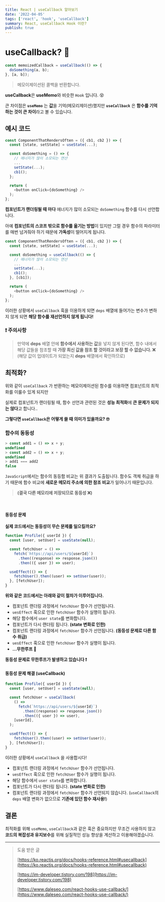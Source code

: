 ```yaml
---
title: React | useCallback 알아보기
date: '2022-04-05'
tags: ['react', 'hook', 'useCallback']
summary: React, useCallback Hook 이란?
publish: true
---
```


# useCallback? 🤔

```javascript
const memoizedCallback = useCallback(() => {
  doSomething(a, b);
}, [a, b]);
```

> 메모이제이션된 콜백을 반환합니다.

**useCallback**은 **useMemo**와 비슷한 `Hook` 입니다. 😵

큰 차이점은 **`useMemo`** 는 **값**을 기억(메모리제이션)했지만
**`useCallback`** 은 **함수를 기억하는 것이 큰 차이**라고 볼 수 있습니다.

## 예시 코드

```javascript
const ComponentThatRendersOften = ({ cb1, cb2 }) => {
  const [state, setState] = useState(...);

  const doSomething = () => {
    // 에너지가 많이 소모되는 연산
    ...
    setState(...);
    cb1();
  };

  return (
    <button onClick={doSomething} />
  );
};
```

**컴포넌트가 랜더링될 때 마다** 에너지가 많이 소모되는 `doSomething` 함수를 다시 선언합니다.

아예 **컴포넌트의 스코프 밖으로 함수를 옮기는 방법**이 있지만
그럴 경우 함수의 파라미터를 매번 넘겨줘야 하기 때문에 **가독성**이 떨어지게 됩니다.

```javascript
const ComponentThatRendersOften = ({ cb1, cb2 }) => {
  const [state, setState] = useState(...);

  const doSomething = useCallback(() => {
    // 에너지가 많이 소모되는 연산
    ...
    setState(...);
    cb1();
  }, [cb1]);

  return (
    <button onClick={doSomething} />
  );
};

```

이러한 상황에서 `useCallback` 훅을 이용하게 되면
`deps` 배열에 들어가는 변수가 변하지 않게 되면 **해당 함수를 재선언하지 않게 됩니다!**

### ❗ 주의사항

> 만약에 **deps** 배열 안에 **함수에서 사용하는 값**을 넣지 않게 된다면,
> 함수 내에서 해당 값들을 참조할 때
> **가장 최신 값을 참조 할 것이라고 보장 할 수 없습니다. ❌**
> (해당 값이 업데이트가 되었는지 **deps** 배열에서 확인하므로)

## 최적화?

위와 같이 `useCallback` 가 반환하는 메모이제이션된 함수를 이용하면
컴포넌트의 최적화를 이룰수 있게 되지만

실제로 컴포넌트가 랜더링될 때, 함수 선언과 관련된 것은
**성능 최적화**에 **큰 문제가 되지는 않다**고 합니다..

**그렇다면 `useCallback`은 어떻게 쓸 때 의미가 있을까요? 🙄**

### 함수의 동등성

```javascript
> const add1 = () => x + y;
undefined
> const add2 = () => x + y;
undefined
> add1 === add2
false
```

`JavaScript`에서는 함수의 동등함 비교는 위 결과가 도출됩니다.
함수도 객체 취급을 하기 때문에
함수 비교에 **새로운 메모리 주소에 의한 참조 비교**가 일어나기 때문입니다.

> **(결국 다른 메모리에 저장되므로 동등성 ❌)**

<br/>

#### 동등성 문제

**실제 코드에서는 동등성이 무슨 문제를 일으킬까요?**

```javascript
function Profile({ userId }) {
  const [user, setUser] = useState(null);

  const fetchUser = () =>
    fetch(`https://api/users/${userId}`)
      .then((response) => response.json())
      .then(({ user }) => user);

  useEffect(() => {
    fetchUser().then((user) => setUser(user));
  }, [fetchUser]);
}
```

**위와 같은 코드에서는 아래와 같이 절차가 이루어집니다.**

- 컴포넌트 랜더링 과정에서 `fetchUser` 함수가 선언됩니다.
- `uesEffect` 훅으로 인한 `fetchUser` 함수가 실행이 됩니다.
- 해당 함수에서 `user state`를 변화합니다.
- 컴포넌트가 다시 랜더링 됩니다. **(state 변화로 인한)**
- 컴포넌트 랜더링 과정에서 `fetchUser` 함수가 선언됩니다. **(동등성 문제로 다른 함수 취급)**
- `uesEffect` 훅으로 인한 `fetchUser` 함수가 실행이 됩니다.
- **...무한루프 🤪**

**동등성 문제로 무한루프가 발생하고 있습니다 ❗️**

#### 동등성 문제 해결 (useCallback)

```javascript
function Profile({ userId }) {
  const [user, setUser] = useState(null);

  const fetchUser = useCallback(
    () =>
      fetch(`https://api/users/${userId}`)
        .then((response) => response.json())
        .then(({ user }) => user),
    [userId],
  );

  useEffect(() => {
    fetchUser().then((user) => setUser(user));
  }, [fetchUser]);
}
```

이러한 상황에서 `useCallback` 을 사용합시다!

- 컴포넌트 랜더링 과정에서 `fetchUser` 함수가 선언됩니다.
- `uesEffect` 훅으로 인한 `fetchUser` 함수가 실행이 됩니다.
- 해당 함수에서 `user state`를 변화합니다.
- 컴포넌트가 다시 랜더링 됩니다. **(state 변화로 인한)**
- 컴포넌트 랜더링 과정에서 `fetchUser` 함수가 선언되지 않습니다.
  (`useCallback`의 `deps` 배열 변화가 없으므로 **기존에 있던 함수 재사용!**)

## 결론

최적화를 위해 `useMemo`, `useCallback`과 같은 훅은 중요하지만
무조건 사용하지 않고 **코드의 복잡성과 유지보수**를 위해
실질적인 성능 향상을 계산하고 이용해야겠습니다.

---

> 도움 받은 글
>
> [https://ko.reactjs.org/docs/hooks-reference.html#usecallback](https://ko.reactjs.org/docs/hooks-reference.html#usecallback)
>
> [https://im-developer.tistory.com/198](https://im-developer.tistory.com/198)
>
> [https://www.daleseo.com/react-hooks-use-callback/](https://www.daleseo.com/react-hooks-use-callback/)
